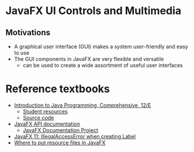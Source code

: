 # JavaFX UI Controls and Multimedia

Motivations
---
- A graphical user interface (GUI) makes a system user-friendly and easy to use 
- The GUI components in JavaFX are very flexible and versatile
  - can be used to create a wide assortment of useful user interfaces



# Reference textbooks
* [Introduction to Java Programming, Comprehensive, 12/E](https://media.pearsoncmg.com/bc/abp/cs-resources/products/product.html#product,isbn=0136519350)
  * [Student resources](https://media.pearsoncmg.com/ph/esm/ecs_liang_ijp_12/cw/)
  * [Source code](https://media.pearsoncmg.com/ph/esm/ecs_liang_ijp_12/cw/content/source-code.php)
* [JavaFX API documentation](https://openjfx.io/javadoc/11/)
  * [JavaFX Documentation Project](https://fxdocs.github.io/docs/html5/)
* [JavaFX 11: IllegalAccessError when creating Label](https://stackoverflow.com/questions/54291958/javafx-11-illegalaccesserror-when-creating-label)
* [Where to put resource files in JavaFX](https://edencoding.com/where-to-put-resource-files-in-javafx/)